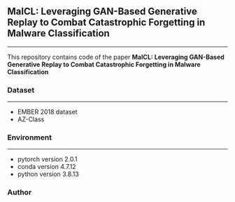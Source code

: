 ## MalCL: Leveraging GAN-Based Generative Replay to Combat Catastrophic Forgetting in Malware Classification

---

This repository contains code of the paper __MalCL: Leveraging GAN-Based Generative Replay to Combat Catastrophic Forgetting in Malware Classification__



### Dataset
---
* EMBER 2018 dataset
* AZ-Class


### Environment
---
* pytorch version 2.0.1
* conda version 4.7.12
* python version 3.8.13

### Author


